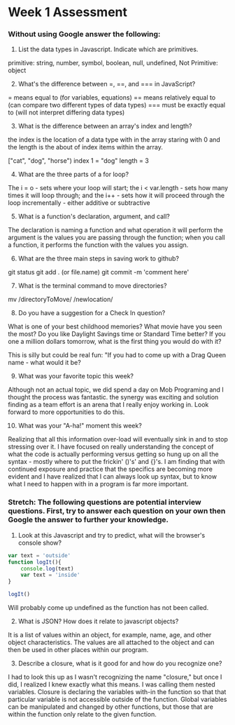 # Week 1 Assessment

### Without using Google answer the following:

1. List the data types in Javascript. Indicate which are primitives.

primitive: string, number, symbol, boolean, null, undefined,
Not Primitive: object

2. What's the difference between =, ==, and === in JavaScript?

= means equal to (for variables, equations)
== means relatively equal to (can compare two different types of data types)
=== must be exactly equal to (will not interpret differing data types)

3. What is the difference between an array's index and length?

the index is the location of a data type with in the array staring with 0 and the length is the about of index items within the array.

["cat", "dog", "horse")
index 1 = "dog"
length = 3

4. What are the three parts of a for loop?

The i = o - sets where your loop will start;
the i < var.length - sets how many times it will loop through;
and the i++ - sets how it will proceed through the loop incrementally - either additive or subtractive

5. What is a function's declaration, argument, and call?

The declaration is naming a function and what operation it will perform
the argument is the values you are passing through the function;
when you call a function, it performs the function with the values you assign.

6. What are the three main steps in saving work to github?

git status
git add . (or file.name)
git commit -m 'comment here'

7. What is the terminal command to move directories?

mv /directoryToMove/ /newlocation/

8. Do you have a suggestion for a Check In question?

What is one of your best childhood memories?
What movie have you seen the most?
Do you like Daylight Savings time or Standard Time better?
If you one a million dollars tomorrow, what is the first thing you would do with it?

This is silly but could be real fun:
"If you had to come up with a Drag Queen name - what would it be?

9. What was your favorite topic this week?

Although not an actual topic, we did spend a day on Mob Programing and I thought the process was fantastic. the synergy was exciting and solution finding as a team effort is an arena that I really enjoy working in. Look forward to more opportunities to do this.

10. What was your "A-ha!" moment this week?

Realizing that all this information over-load will eventually sink in and to stop stressing over it. I have focused on really understanding the concept of what the code is actually performing versus getting so hung up on all the syntax - mostly where to put the frickin' ()'s' and {}'s.  I am finding that with continued exposure and practice that the specifics are becoming more evident and I have realized that I can always look up syntax, but to know what I need to happen with in a program is far more important.


### Stretch: The following questions are potential interview questions. First, try to answer each question on your own then Google the answer to further your knowledge.

1. Look at this Javascript and try to predict, what will the browser's console show?

``` javascript
var text = 'outside'
function logIt(){
    console.log(text)
    var text = 'inside'
}

logIt()
```

Will probably come up undefined as the function has not been called.

2. What is JSON? How does it relate to javascript objects?

It is a list of values within an object, for example, name, age, and other object characteristics. The values are all attached to the object and can then be used in other places within our program.

3. Describe a closure, what is it good for and how do you recognize one?

I had to look this up as I wasn't recognizing the name "closure,"  but once I did, I realized I knew exactly what this means. I was calling them nested variables. Closure is declaring the variables with-in the function so that that particular variable is not accessible outside of the function. Global variables can be manipulated and changed by other functions, but those that are within the function only relate to the given function.
